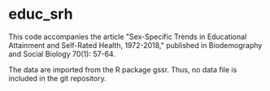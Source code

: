# educ_srh

This code accompanies the article "Sex-Specific Trends in Educational Attainment and Self-Rated Health, 1972-2018," published in Biodemography and Social Biology 70(1): 57-64.

The data are imported from the R package gssr. Thus, no data file is included in the git repository.
